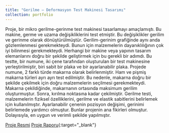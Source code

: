 ```yaml
---
title: "Gerilme – Deformasyon Test Makinesi Tasarımı"
collection: portfolio
---
```


Proje, bir mikro gerilme-gerinme test makinesi tasarlamayı amaçlamıştı. Bu makine, germe ve uzama değişikliklerini test etmiştir. Bu değişiklikler gerilim ve gerinme olarak dönüştürülmüştür. Gerilim-gerinim grafiğinde aynı anda gözlemlenmesi gerekmekteydi. Bunun için malzemelerin dayanıklılığının çok iyi bilinmesi gerekmekteydi. Herhangi bir makine veya yapının tasarım elemanlarını doğru bir şekilde geliştirmek için bu gerekli bir adımdı. Bu testte, bir numune, iki çene tarafından oluşturulan bir test makinesine yerleştirilmiştir, biri sabit bir plaka ve bir ayarlanabilir plaka. Projede numune, 2 farklı türde makarna olarak belirlenmiştir. Ham ve pişmiş makarna türleri ayrı ayrı test edilmiştir. Bu nedenle, makarna doğru bir şekilde çekilmek için doğru malzemelerin seçilmesi gerekmekteydi. Makarna çekildiğinde, makarnanın ortasında maksimum gerilim oluşturmuştur. Sonra, kırılma noktasına kadar çekilmiştir. Gerilme testi, malzemelerin fiziksel özelliklerini, gerilme ve elastik sabitlerini belirlemek için kullanılmıştır. Ayarlanabilir çenenin pozisyon değişimi, gerinimi belirlemede yardımcı olmuştur. Bunlar projenin ana fikirleri olmuştur. Dolayısıyla, en uygun ve verimli şekilde yapılmıştır.

[Proje Resmi](/images/mukavemet.jpg)
[Proje Raporu](/files/Strength_Proje_Raporu.pdf){:target="_blank"}

